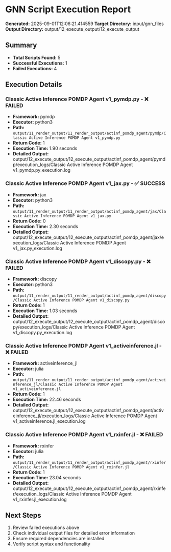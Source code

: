 # GNN Script Execution Report

**Generated:** 2025-09-01T12:06:21.414559
**Target Directory:** input/gnn_files
**Output Directory:** output/12_execute_output/12_execute_output

## Summary

- **Total Scripts Found:** 5
- **Successful Executions:** 1
- **Failed Executions:** 4

## Execution Details

### Classic Active Inference POMDP Agent v1_pymdp.py - ❌ FAILED

- **Framework:** pymdp
- **Executor:** python3
- **Path:** `output/11_render_output/11_render_output/actinf_pomdp_agent/pymdp/Classic Active Inference POMDP Agent v1_pymdp.py`
- **Return Code:** 1
- **Execution Time:** 1.90 seconds
- **Detailed Output:** output/12_execute_output/12_execute_output/actinf_pomdp_agent/pymdp/execution_logs/Classic Active Inference POMDP Agent v1_pymdp.py_execution.log

### Classic Active Inference POMDP Agent v1_jax.py - ✅ SUCCESS

- **Framework:** jax
- **Executor:** python3
- **Path:** `output/11_render_output/11_render_output/actinf_pomdp_agent/jax/Classic Active Inference POMDP Agent v1_jax.py`
- **Return Code:** 0
- **Execution Time:** 2.30 seconds
- **Detailed Output:** output/12_execute_output/12_execute_output/actinf_pomdp_agent/jax/execution_logs/Classic Active Inference POMDP Agent v1_jax.py_execution.log

### Classic Active Inference POMDP Agent v1_discopy.py - ❌ FAILED

- **Framework:** discopy
- **Executor:** python3
- **Path:** `output/11_render_output/11_render_output/actinf_pomdp_agent/discopy/Classic Active Inference POMDP Agent v1_discopy.py`
- **Return Code:** 1
- **Execution Time:** 1.03 seconds
- **Detailed Output:** output/12_execute_output/12_execute_output/actinf_pomdp_agent/discopy/execution_logs/Classic Active Inference POMDP Agent v1_discopy.py_execution.log

### Classic Active Inference POMDP Agent v1_activeinference.jl - ❌ FAILED

- **Framework:** activeinference_jl
- **Executor:** julia
- **Path:** `output/11_render_output/11_render_output/actinf_pomdp_agent/activeinference_jl/Classic Active Inference POMDP Agent v1_activeinference.jl`
- **Return Code:** 1
- **Execution Time:** 22.46 seconds
- **Detailed Output:** output/12_execute_output/12_execute_output/actinf_pomdp_agent/activeinference_jl/execution_logs/Classic Active Inference POMDP Agent v1_activeinference.jl_execution.log

### Classic Active Inference POMDP Agent v1_rxinfer.jl - ❌ FAILED

- **Framework:** rxinfer
- **Executor:** julia
- **Path:** `output/11_render_output/11_render_output/actinf_pomdp_agent/rxinfer/Classic Active Inference POMDP Agent v1_rxinfer.jl`
- **Return Code:** 1
- **Execution Time:** 23.04 seconds
- **Detailed Output:** output/12_execute_output/12_execute_output/actinf_pomdp_agent/rxinfer/execution_logs/Classic Active Inference POMDP Agent v1_rxinfer.jl_execution.log

## Next Steps

1. Review failed executions above
2. Check individual output files for detailed error information
3. Ensure required dependencies are installed
4. Verify script syntax and functionality


